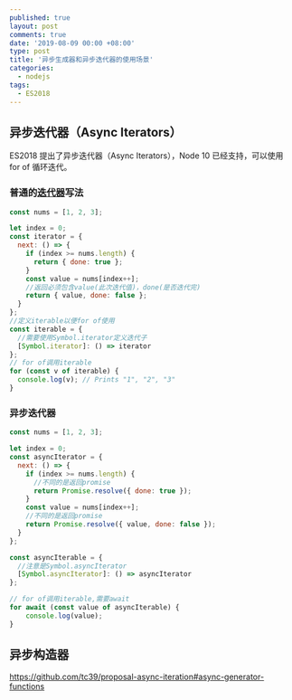 ```yaml
---
published: true
layout: post
comments: true
date: '2019-08-09 00:00 +08:00'
type: post
title: '异步生成器和异步迭代器的使用场景'
categories:
  - nodejs
tags:
  - ES2018
---
```


## 异步迭代器（Async Iterators）

ES2018 提出了异步迭代器（Async Iterators），Node 10 已经支持，可以使用 for of 循环迭代。

### 普通的[迭代器](https://developer.mozilla.org/en-US/docs/Web/JavaScript/Guide/Iterators_and_Generators)写法

```javascript
const nums = [1, 2, 3];

let index = 0;
const iterator = {
  next: () => {
    if (index >= nums.length) {
      return { done: true };
    }
    const value = nums[index++];
    //返回必须包含value(此次迭代值)，done(是否迭代完)
    return { value, done: false };
  }
};
//定义iterable以便for of使用
const iterable = {
  //需要使用Symbol.iterator定义迭代子
  [Symbol.iterator]: () => iterator
};
// for of调用iterable
for (const v of iterable) {
  console.log(v); // Prints "1", "2", "3"
}
```

### 异步迭代器

```javascript
const nums = [1, 2, 3];

let index = 0;
const asyncIterator = {
  next: () => {
    if (index >= nums.length) {
      //不同的是返回promise
      return Promise.resolve({ done: true });
    }
    const value = nums[index++];
    //不同的是返回promise
    return Promise.resolve({ value, done: false });
  }
};

const asyncIterable = {
  //注意是Symbol.asyncIterator
  [Symbol.asyncIterator]: () => asyncIterator
};

// for of调用iterable,需要await
for await (const value of asyncIterable) {
    console.log(value);
}
```

## 异步构造器

https://github.com/tc39/proposal-async-iteration#async-generator-functions
